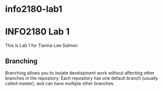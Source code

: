 # info2180-lab1

# INFO2180 Lab 1
This is Lab 1 for Tianna-Lee Salmon

## Branching
Branching allows you to isolate development work without affecting other branches in the repository. Each repository has one default branch (usually called master), and can have
multiple other branches.